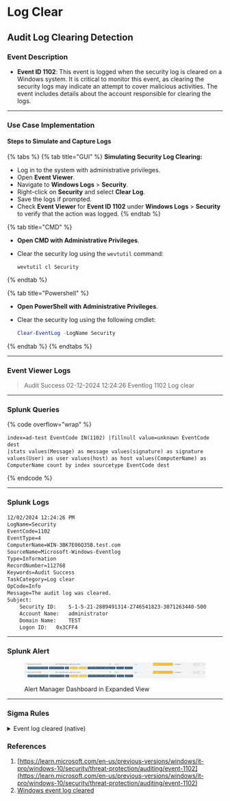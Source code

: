 # Log Clear

## Audit Log Clearing Detection

### Event Description

* **Event ID 1102**: This event is logged when the security log is cleared on a Windows system. It is critical to monitor this event, as clearing the security logs may indicate an attempt to cover malicious activities. The event includes details about the account responsible for clearing the logs.

***

### Use Case Implementation

#### Steps to Simulate and Capture Logs

{% tabs %}
{% tab title="GUI" %}
**Simulating Security Log Clearing:**

* Log in to the system with administrative privileges.
* Open **Event Viewer**.
* Navigate to **Windows Logs** > **Security**.
* Right-click on **Security** and select **Clear Log**.
* Save the logs if prompted.
* Check **Event Viewer** for **Event ID 1102** under **Windows Logs** > **Security** to verify that the action was logged.
{% endtab %}

{% tab title="CMD" %}
* **Open CMD with Administrative Privileges**.
*   Clear the security log using the `wevtutil` command:

    ```batch
    wevtutil cl Security
    ```
{% endtab %}

{% tab title="Powershell" %}
* **Open PowerShell with Administrative Privileges**.
*   Clear the security log using the following cmdlet:

    ```powershell
    Clear-EventLog -LogName Security
    ```
{% endtab %}
{% endtabs %}

***

### Event Viewer Logs

> Audit Success 02-12-2024 12:24:26 Eventlog 1102 Log clear

***

### Splunk Queries

{% code overflow="wrap" %}
```splunk-spl
index=ad-test EventCode IN(1102) |fillnull value=unknown EventCode dest
|stats values(Message) as message values(signature) as signature values(User) as user values(host) as host values(ComputerName) as ComputerName count by index sourcetype EventCode dest
```
{% endcode %}

***

### Splunk Logs

```
12/02/2024 12:24:26 PM
LogName=Security
EventCode=1102
EventType=4
ComputerName=WIN-3BK7E06Q35B.test.com
SourceName=Microsoft-Windows-Eventlog
Type=Information
RecordNumber=112768
Keywords=Audit Success
TaskCategory=Log clear
OpCode=Info
Message=The audit log was cleared.
Subject:
	Security ID:	S-1-5-21-2889491314-2746541823-3071263440-500
	Account Name:	administrator
	Domain Name:	TEST
	Logon ID:	0x3CFF4
```

***

### Splunk Alert

<figure><img src="../.gitbook/assets/image (9).png" alt=""><figcaption><p>Alert Manager Dashboard in Expanded View</p></figcaption></figure>

***

### Sigma Rules

<details>

<summary>Event log cleared (native)</summary>

```yaml
title: Event log cleared (native)
description: Detects scenarios where an attacker cleared the event logs.
references:
- https://github.com/mdecrevoisier/EVTX-to-MITRE-Attack/tree/master/TA0005-Defense%20Evasion/T1070.001-Clear%20Windows%20event%20logs
tags:
- attack.defense_evasion
- attack.t1070.001 # Indicator Removal: Clear Windows Event Logs 
author: mdecrevoisier
status: experimental
logsource:
  product: windows
  service: security, system
detection:
  selection:
    EventID:
      - 1102 # Security event log cleared (reported in Security channel). Attention, this Event ID is also produced by ADFS in the same Channel
      - 104  # Other event log cleared (reported in System channel).
  condition: selection
falsepositives:
- Exchange Servers
level: high
```

```splunk-spl
source=WinEventLog:* AND (EventID="1102" OR EventID="104")
```

</details>

### References

1. [https://learn.microsoft.com/en-us/previous-versions/windows/it-pro/windows-10/security/threat-protection/auditing/event-1102](https://learn.microsoft.com/en-us/previous-versions/windows/it-pro/windows-10/security/threat-protection/auditing/event-1102)
2. [Windows event log cleared](https://lantern.splunk.com/Security/UCE/Guided_Insights/Threat_hunting/Detecting_a_ransomware_attack/Windows_event_log_cleared)
